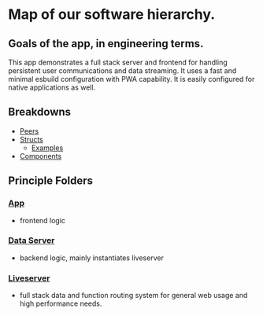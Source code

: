 # Map of our software hierarchy.

## Goals of the app, in engineering terms.

This app demonstrates a full stack server and frontend for handling persistent user communications and data streaming. It uses a fast and minimal esbuild configuration with PWA capability. It is easily configured for native applications as well.

## Breakdowns

- [Peers](./peers.md)
- [Structs]('./structs.md')
    - [Examples](./examples/)
- [Components]('./components/')

## Principle Folders

### [App](../../app)
- frontend logic

### [Data Server](../../data_server)
- backend logic, mainly instantiates liveserver

### [Liveserver](../../liveserver)
- full stack data and function routing system for general web usage and high performance needs.


